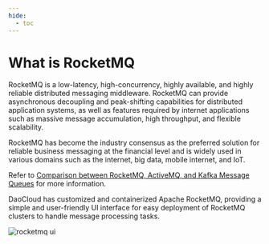 ```yaml
---
hide:
  - toc
---
```


# What is RocketMQ

RocketMQ is a low-latency, high-concurrency, highly available, and highly reliable
distributed messaging middleware. RocketMQ can provide asynchronous decoupling and
peak-shifting capabilities for distributed application systems, as well as features
required by internet applications such as massive message accumulation, high throughput,
and flexible scalability.

RocketMQ has become the industry consensus as the preferred solution for reliable
business messaging at the financial level and is widely used in various domains
such as the internet, big data, mobile internet, and IoT.

Refer to [Comparison between RocketMQ, ActiveMQ, and Kafka Message Queues](https://rocketmq.apache.org/docs/rocketmq-vs-activemq-vs-kafka/) for more information.

DaoCloud has customized and containerized Apache RocketMQ, providing a simple and user-friendly
UI interface for easy deployment of RocketMQ clusters to handle message processing tasks.

![rocketmq ui](https://docs.daocloud.io/daocloud-docs-images/docs/en/docs/middleware/rocketmq/images/what01.png)
